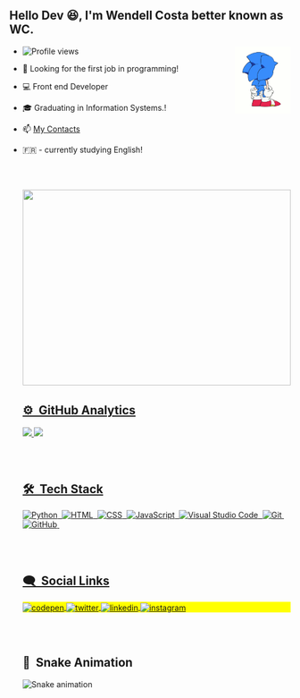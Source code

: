 ## Hello Dev 😆, I'm Wendell Costa better known as WC.

<img src="https://github.com/WTC13/wtc13/blob/main/9562.gif" alt="Gif Sonic" width="100" height="120" align="right">
  
- <p align="left"> <img src="https://komarev.com/ghpvc/?username=wtc13&color=orange" alt="Profile views" /> </p>
- 💼 Looking for the first job in programming!
- :computer: Front end Developer
- :mortar_board: Graduating in Information Systems.!
- :mailbox: <a href = "https://linktr.ee/wtc13" target = "_blank">My Contacts</a>
- :fr: - currently studying English!
 
  <br><br>
  
  <a href="https://github.com/wtc13">
  <img height="350" width="100%" src="work.gif">
  
  ## ⚙️ &nbsp;GitHub Analytics
  
  <img width="500em" src="https://github-readme-stats.vercel.app/api?username=wtc13&show_icons=true&theme=gruvbox&include_all_commits=true&count_private=true"/>
  <img width="500em" src="https://github-readme-stats.vercel.app/api/top-langs/?username=wtc13&layout=compact&langs_count=7&theme=merko"/>

  <br><br>
  
  ## 🛠 &nbsp;Tech Stack
  
  ![Python](https://img.shields.io/badge/-Python-05122A?style=flat&logo=python)&nbsp;
  ![HTML](https://img.shields.io/badge/-HTML-05122A?style=flat&logo=HTML5)&nbsp;
  ![CSS](https://img.shields.io/badge/-CSS-05122A?style=flat&logo=CSS3&logoColor=1572B6)&nbsp;
  ![JavaScript](https://img.shields.io/badge/-JavaScript-05122A?style=flat&logo=javascript)&nbsp;
  ![Visual Studio Code](https://img.shields.io/badge/-Visual%20Studio%20Code-05122A?style=flat&logo=visual-studio-code&logoColor=007ACC)&nbsp;
  ![Git](https://img.shields.io/badge/-Git-05122A?style=flat&logo=git)&nbsp;
  ![GitHub](https://img.shields.io/badge/-GitHub-05122A?style=flat&logo=github)&nbsp;

  <br><br>
  
   ## 🗨️ &nbsp;Social Links
  
  
    <p align="left" style="background:yellow">
      <a href="https://codepen.io/wtc13" target="_blank">
        <img align="center" src="https://img.shields.io/badge/-wtc13-05122A?style=flat&logo=codepen" alt="codepen"/>
      </a>
      <a href="https://twitter.com/wt_black" target="_blank">
        <img align="center" src="https://img.shields.io/badge/-wtc13-05122A?style=flat&logo=Gmail" alt="twitter"/>  
      </a>
      <a href="https://www.linkedin.com/in/wendell-costa-161a0a1b2/" target="_blank">
        <img align="center" src="https://img.shields.io/badge/-wtc13-05122A?style=flat&logo=linkedin" alt="linkedin"/>
      </a>
      <a href="https://www.instagram.com/wt_costa/" target="_blank">
       <img align="center" src="https://img.shields.io/badge/-wtc13-05122A?style=flat&logo=instagram" alt="instagram"/>
      </a>
    </p>

  <br><br>
  
  ## 🐍 &nbsp;Snake Animation
  
  ![Snake animation](https://github.com/marcelopazjr/marcelopazjr/blob/output/github-contribution-grid-snake.svg)


 
 
 
 
 
 
 
 
 
 
 
